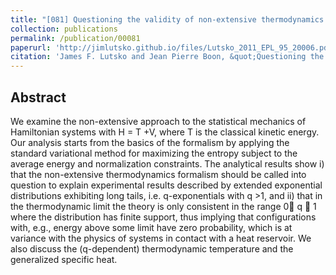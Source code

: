 ```yaml
---
title: "[081] Questioning the validity of non-extensive thermodynamics for classical Hamiltonian systems."
collection: publications
permalink: /publication/00081
paperurl: 'http://jimlutsko.github.io/files/Lutsko_2011_EPL_95_20006.pdf'
citation: 'James F. Lutsko and Jean Pierre Boon, &quot;Questioning the validity of non-extensive thermodynamics for classical Hamiltonian systems.&quot;, <i>EuroPhys. Lett.</i>, <strong>95</strong>, 20006 (2011)'
---
```

Abstract
---
We examine the non-extensive approach to the statistical mechanics of Hamiltonian systems with H = T +V, where T is the classical kinetic energy. Our analysis starts from the basics of the formalism by applying the standard variational method for maximizing the entropy subject to the average energy and normalization constraints. The analytical results show i) that the non-extensive thermodynamics formalism should be called into question to explain experimental results described by extended exponential distributions exhibiting long tails, i.e. q-exponentials with q >1, and ii) that in the thermodynamic limit the theory is only consistent in the range 0 q  1 where the distribution has finite support, thus implying that configurations with, e.g., energy above some limit have zero probability, which is at variance with the physics of systems in contact with a heat reservoir. We also discuss the (q-dependent) thermodynamic temperature and the generalized specific heat.
